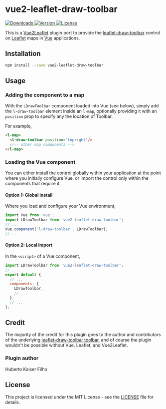 # vue2-leaflet-draw-toolbar

<a href="https://www.npmjs.com/package/vue2-leaflet-draw-toolbar.svg">
  <img src="https://img.shields.io/npm/dw/vue2-leaflet-draw-toolbar.svg" alt="Downloads">
</a>
<a href="https://www.npmjs.com/package/vue2-leaflet-draw-toolbar.svg">
  <img src="https://img.shields.io/npm/v/vue2-leaflet-draw-toolbar.svg" alt="Version">
</a>
<a href="https://www.npmjs.com/package/vue2-leaflet-draw-toolbar.svg">
  <img src="https://img.shields.io/npm/l/vue2-leaflet-draw-toolbar.svg" alt="License">
</a>

This is a [Vue2Leaflet](https://github.com/KoRiGaN/Vue2Leaflet) plugin port to provide the
[leaflet-draw-toolbar](https://github.com/justinmanley/leaflet-draw-toolbar) control
on [Leaflet](https://leafletjs.com/) maps in [Vue](https://vuejs.org/) applications.


## Installation
```bash
npm install --save vue2-leaflet-draw-toolbar
```


## Usage

### Adding the component to a map

With the `LDrawToolbar` component loaded into Vue (see below), simply add the
`l-draw-toolbar` element inside an `l-map`, optionally providing it with an
`position` prop to specify any the location of Toolbar.

For example,
```html
<l-map>
  <l-draw-toolbar position="topright"/>
  <!-- other map components -->
</l-map>
```


### Loading the Vue component

You can either install the control globally within your application at the point where you initially
configure Vue, or import the control only within the components that require it.


#### Option 1: Global install

Where you load and configure your Vue environment,
```js
import Vue from 'vue';
import LDrawToolbar from 'vue2-leaflet-draw-toolbar';
// ...
Vue.component('l-draw-toolbar', LDrawToolbar);
// ...
```


#### Option 2: Local import

In the `<script>` of a Vue component,
```js
import LDrawToolbar from 'vue2-leaflet-draw-toolbar';
// ...
export default {
  // ...
  components: {
    LDrawToolbar,
    // ...
  },
  // ...
};
```


## Credit

The majority of the credit for this plugin goes to the author and contributors of the underlying
[leaflet-draw-toolbar toolbar](https://github.com/justinmanley/leaflet-draw-toolbar), and of course
the plugin wouldn't be possible without Vue, Leaflet, and Vue2Leaflet.


### Plugin author

Huberto Kaiser Filho


## License

This project is licensed under the MIT License - see the [LICENSE](LICENSE) file for details.
